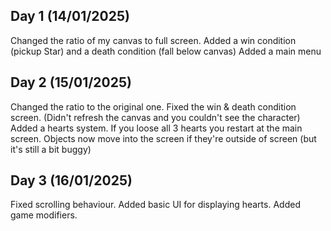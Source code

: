 Day 1 (14/01/2025)
---
Changed the ratio of my canvas to full screen.
Added a win condition (pickup Star) and a death condition (fall below canvas)
Added a main menu

Day 2 (15/01/2025)
---
Changed the ratio to the original one.
Fixed the win & death condition screen. (Didn't refresh the canvas and you couldn't see the character)
Added a hearts system. If you loose all 3 hearts you restart at the main screen.
Objects now move into the screen if they're outside of screen (but it's still a bit buggy)

Day 3 (16/01/2025)
---
Fixed scrolling behaviour.
Added basic UI for displaying hearts.
Added game modifiers.